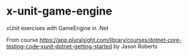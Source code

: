 # x-unit-game-engine

xUnit exercises with GameEngine in .Net

From course https://app.pluralsight.com/library/courses/dotnet-core-testing-code-xunit-dotnet-getting-started by Jason Roberts
